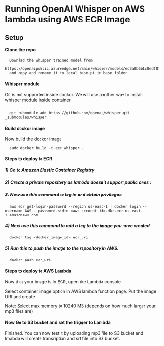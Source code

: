 
# Running OpenAI Whisper on AWS lambda using AWS ECR Image




## Setup

#### Clone the repo

```http
  Downlad the whisper trained model from
  https://openaipublic.azureedge.net/main/whisper/models/ed3a0b6b1c0edf879ad9b11b1af5a0e6ab5db9205f891f668f8b0e6c6326e34e/base.pt
  and copy and rename it to local_base.pt in base folder
```

#### Whisper module
Git is not supported inside dockor. We will use another way to install whisper module inside container

```http
  
  git submodule add https://github.com/openai/whisper.git  _submodules/whisper
```

#### Build dockor image
Now build the dockor image
```http
  sudo docker build -t ecr_whisper .

```

#### Steps to deploy to ECR
##### 1) Go to Amazon Elastic Container Registry
##### 2) Create a private repository as lambda doesn't support public ones :
##### 3. Now use this command to log in and obtain privileges
```http
  aws ecr get-login-password --region us-east-1 | docker login --username AWS --password-stdin <aws_account_id>.dkr.ecr.us-east-1.amazonaws.com

```
##### 4) Next use this command to add a tag to the image you have created
```http
  docker tag <docker_image_id> ecr_uri

```
##### 5) Run this to push the image to the repository in AWS.

```http
  docker push ecr_uri

```


#### Steps to deploy to AWS Lambda
Now that your image is in ECR, open the Lambda console

Select container image option in AWS lambda function page.
Put the image URI and create

Note: Select max memory to 10240 MB (depends on how much larger your mp3 files are)
#### Now Go to S3 bucket and set the trigger to Lambda

Finished. You can now test it by uploading mp3 file to S3 bucket and lmabda will create transription and srt file into S3 bucket.
